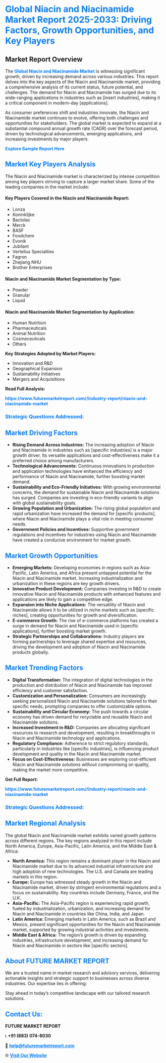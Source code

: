 <h1 style="color: #007BFF;">Global Niacin and Niacinamide Market Report 2025-2033: Driving Factors, Growth Opportunities, and Key Players</h1>

<section id="overview">
<h2>Market Report Overview</h2>
<p>The <a href="https://www.futuremarketreport.com//industry-report/niacin-and-niacinamide-market" style="color: #007BFF; text-decoration: none;"><strong>Global Niacin and Niacinamide Market</strong></a> is witnessing significant growth, driven by increasing demand across various industries. This report delves into the key aspects of the Niacin and Niacinamide market, providing a comprehensive analysis of its current status, future potential, and challenges. The demand for Niacin and Niacinamide has surged due to its wide-ranging applications in industries such as [insert industries], making it a critical component in modern-day [applications].</p>
<p>As consumer preferences shift and industries innovate, the Niacin and Niacinamide market continues to evolve, offering both challenges and opportunities for stakeholders. The global market is expected to expand at a substantial compound annual growth rate (CAGR) over the forecast period, driven by technological advancements, emerging applications, and increasing investments by major players.</p>
</section>

<section id="overview">
<p><a href="https://www.futuremarketreport.com//request-sample/reportId=52517" style="color: #007BFF; text-decoration: none;"><strong>Explore Sample Report Here</strong></a></p>
</section>

<section id="key-players">
<h2 style="color: #007BFF;">Market Key Players Analysis</h2>
<p>The Niacin and Niacinamide market is characterized by intense competition among key players striving to capture a larger market share. Some of the leading companies in the market include:</p>
<h4>Key Players Covered in the Niacin and Niacinamide Report:</h4>
<ul><li>Lonza</li><li>Koninklijke</li><li>Bactolac</li><li>Merck</li><li>BASF</li><li>Foodchem</li><li>Evonik</li><li>Jubilant</li><li>Vertellus Specialties</li><li>Fagron</li><li>Zhejiang NHU</li><li>Brother Enterprises</li></ul>
<h4>Niacin and Niacinamide Market Segmentation by Type:</h4>
<ul><li>Powder</li><li>Granular</li><li>Liquid</li></ul>

<h4>Niacin and Niacinamide Market Segmentation by Application:</h4>
<ul><li>Human Nutrition</li><li>Pharmaceuticals</li><li>Animal Nutrition</li><li>Cosmeceuticals</li><li>Others</li></ul>
<p><strong>Key Strategies Adopted by Market Players:</strong></p>
<ul>
<li>Innovation and R&D</li>
<li>Geographical Expansion</li>
<li>Sustainability Initiatives</li>
<li>Mergers and Acquisitions</li>
</ul>
</section>

<section>
<p><strong>Read Full Analysis: </strong></p><a href="https://www.futuremarketreport.com//industry-report/niacin-and-niacinamide-market" style="color: #007BFF; text-decoration: none;"><strong>https://www.futuremarketreport.com//industry-report/niacin-and-niacinamide-market</strong></a>
<h3 style="color: #007BFF;">Strategic Questions Addressed:</h3>
</section>

<section id="driving-factors">
<h2 style="color: #007BFF;">Market Driving Factors</h2>
<ul>
<li><strong>Rising Demand Across Industries:</strong> The increasing adoption of Niacin and Niacinamide in industries such as [specific industries] is a major growth driver. Its versatile applications and cost-effectiveness make it a preferred choice among manufacturers.</li>
<li><strong>Technological Advancements:</strong> Continuous innovations in production and application technologies have enhanced the efficiency and performance of Niacin and Niacinamide, further boosting market demand.</li>
<li><strong>Sustainability and Eco-Friendly Initiatives:</strong> With growing environmental concerns, the demand for sustainable Niacin and Niacinamide solutions has surged. Companies are investing in eco-friendly variants to align with global sustainability goals.</li>
<li><strong>Growing Population and Urbanization:</strong> The rising global population and rapid urbanization have increased the demand for [specific products], where Niacin and Niacinamide plays a vital role in meeting consumer needs.</li>
<li><strong>Government Policies and Incentives:</strong> Supportive government regulations and incentives for industries using Niacin and Niacinamide have created a conducive environment for market growth.</li>
</ul>
</section>

<section id="growth-opportunities">
<h2 style="color: #007BFF;">Market Growth Opportunities</h2>
<ul>
<li><strong>Emerging Markets:</strong> Developing economies in regions such as Asia-Pacific, Latin America, and Africa present untapped potential for the Niacin and Niacinamide market. Increasing industrialization and urbanization in these regions are key growth drivers.</li>
<li><strong>Innovative Product Development:</strong> Companies investing in R&D to create innovative Niacin and Niacinamide products with enhanced features and applications are likely to gain a competitive edge.</li>
<li><strong>Expansion into Niche Applications:</strong> The versatility of Niacin and Niacinamide allows it to be utilized in niche markets such as [specific niches], creating opportunities for growth and diversification.</li>
<li><strong>E-commerce Growth:</strong> The rise of e-commerce platforms has created a surge in demand for Niacin and Niacinamide used in [specific applications], further boosting market growth.</li>
<li><strong>Strategic Partnerships and Collaborations:</strong> Industry players are forming partnerships to leverage shared expertise and resources, driving the development and adoption of Niacin and Niacinamide products globally.</li>
</ul>
</section>

<section id="trending-factors">
<h2 style="color: #007BFF;">Market Trending Factors</h2>
<ul>
<li><strong>Digital Transformation:</strong> The integration of digital technologies in the production and distribution of Niacin and Niacinamide has improved efficiency and customer satisfaction.</li>
<li><strong>Customization and Personalization:</strong> Consumers are increasingly seeking personalized Niacin and Niacinamide solutions tailored to their specific needs, prompting companies to offer customizable options.</li>
<li><strong>Sustainability and Circular Economy:</strong> The push towards a circular economy has driven demand for recyclable and reusable Niacin and Niacinamide solutions.</li>
<li><strong>Increased Investment in R&D:</strong> Companies are allocating significant resources to research and development, resulting in breakthroughs in Niacin and Niacinamide technology and applications.</li>
<li><strong>Regulatory Compliance:</strong> Adherence to strict regulatory standards, particularly in industries like [specific industries], is influencing product development and quality in the Niacin and Niacinamide market.</li>
<li><strong>Focus on Cost-Effectiveness:</strong> Businesses are exploring cost-efficient Niacin and Niacinamide solutions without compromising on quality, making the market more competitive.</li>
</ul>
</section>

<section>
<p><strong>Get Full Report: </strong></p><a href="https://www.futuremarketreport.com//industry-report/niacin-and-niacinamide-market" style="color: #007BFF; text-decoration: none;"><strong>https://www.futuremarketreport.com//industry-report/niacin-and-niacinamide-market</strong></a>
<h3 style="color: #007BFF;">Strategic Questions Addressed:</h3>
</section>


<section id="regional-analysis">
<h2 style="color: #007BFF;">Market Regional Analysis</h2>
<p>The global Niacin and Niacinamide market exhibits varied growth patterns across different regions. The key regions analyzed in this report include North America, Europe, Asia-Pacific, Latin America, and the Middle East & Africa:</p>
<ul>
<li><strong>North America:</strong> This region remains a dominant player in the Niacin and Niacinamide market due to its advanced industrial infrastructure and high adoption of new technologies. The U.S. and Canada are leading markets in this region.</li>
<li><strong>Europe:</strong> Europe has witnessed steady growth in the Niacin and Niacinamide market, driven by stringent environmental regulations and a focus on sustainability. Key countries include Germany, France, and the U.K.</li>
<li><strong>Asia-Pacific:</strong> The Asia-Pacific region is experiencing rapid growth, fueled by industrialization, urbanization, and increasing demand for Niacin and Niacinamide in countries like China, India, and Japan.</li>
<li><strong>Latin America:</strong> Emerging markets in Latin America, such as Brazil and Mexico, present significant opportunities for the Niacin and Niacinamide market, supported by growing industrial activities and investments.</li>
<li><strong>Middle East & Africa:</strong> The region’s growth is driven by expanding industries, infrastructure development, and increasing demand for Niacin and Niacinamide in sectors like [specific sectors].</li>
</ul>
</section>

<footer>
<h2 style="color: #007BFF;">About FUTURE MARKET REPORT</h2>
<p>We are a trusted name in market research and advisory services, delivering actionable insights and strategic support to businesses across diverse industries. Our expertise lies in offering:</p>

<p>Stay ahead in today’s competitive landscape with our tailored research solutions.</p>

<h2 style="color: #007BFF;">Contact Us:</h2>
<p><strong>FUTURE MARKET REPORT</strong></p>
<p>📞 <strong>+91 (883) 074-8030</strong></p>
<p>📧 <strong><a href="mailto:help@futuremarketreport.com" style="color: #007BFF;">help@futuremarketreport.com</a></strong></p>
<p>🌐 <strong><a href="https://www.futuremarketreport.com/" style="color: #007BFF;">Visit Our Website</a></strong></p>
</footer>